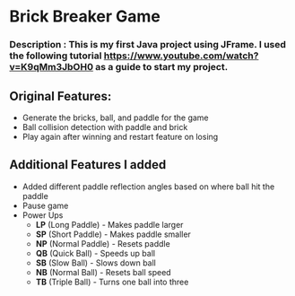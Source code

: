 # Brick Breaker Game

### Description : This is my first Java project using JFrame. I used the following tutorial https://www.youtube.com/watch?v=K9qMm3JbOH0 as a guide to start my project.
## Original Features:
- Generate the bricks, ball, and paddle for the game
- Ball collision detection with paddle and brick
- Play again after winning and restart feature on losing

## Additional Features I added
- Added different paddle reflection angles based on where ball hit the paddle
- Pause game
- Power Ups
    - **LP** (Long Paddle) - Makes paddle larger
    - **SP** (Short Paddle) - Makes paddle smaller
    - **NP** (Normal Paddle) - Resets paddle
    - **QB** (Quick Ball) - Speeds up ball
    - **SB** (Slow Ball) -  Slows down ball
    - **NB** (Normal Ball) - Resets ball speed
    - **TB** (Triple Ball) - Turns one ball into three
